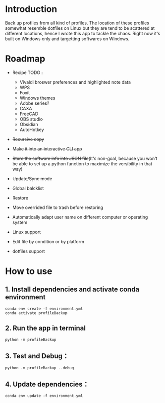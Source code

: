 # Introduction
Back up profiles from all kind of profiles. The location of these profiles somewhat resemble dotfiles on Linux but they are tend to be scattered at different locations, hence I wrote this app to tackle the chaos. Right now it's built on Windows only and targetting softwares on Windows.
# Roadmap
* Recipe TODO :
    * Vivaldi broswer preferences and highlighted note data
    * WPS
    * Foxit
    * Windows themes
    * Adobe series?
    * CAXA
    * FreeCAD
    * OBS studio
    * Obsidian
    * AutoHotkey

* ~~Recursive copy~~
* ~~Make it into an interactive CLI app~~
* ~~Store the software info into JSON file~~(It's non-goal, because you won't be able to set up a python function to maximize the versibility in that way)
* ~~Update/Sync mode~~
* Global balcklist
* Restore
* Move overrided file to trash before restoring
* Automatically adapt user name on different computer or operating system
* Linux support
* Edit file by condition or by platform
* dotfiles support
# How to use
## 1. Install dependencies and activate conda environment
```shell
conda env create -f environment.yml
conda activate profileBackup
```
## 2. Run the app in terminal
```shell
python -m profileBackup
```
## 3. Test and Debug：
```shell
python -m profileBackup --debug
```
## 4. Update dependencies：
```shell
conda env update -f environment.yml
```
